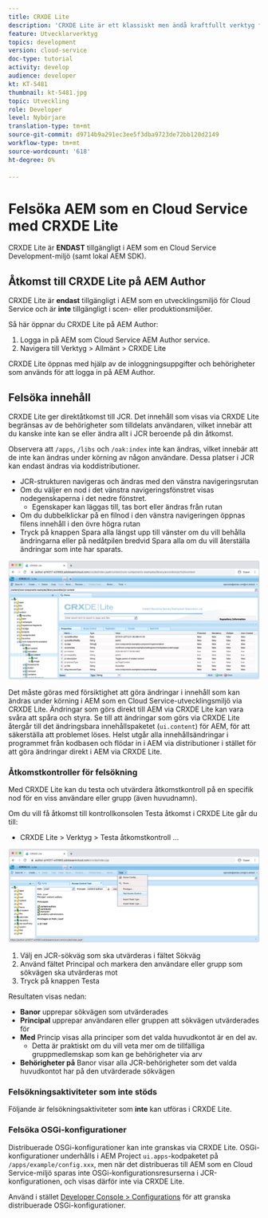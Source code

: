 ```yaml
---
title: CRXDE Lite
description: 'CRXDE Lite är ett klassiskt men ändå kraftfullt verktyg för felsökning AEM i Cloud Service Developer-miljöer. CRXDE Lite har en uppsättning funktioner som hjälper till att felsöka från att inspektera alla resurser och egenskaper, manipulera de ändringsbara delarna av JCR och undersöka behörigheter. '
feature: Utvecklarverktyg
topics: development
version: cloud-service
doc-type: tutorial
activity: develop
audience: developer
kt: KT-5481
thumbnail: kt-5481.jpg
topic: Utveckling
role: Developer
level: Nybörjare
translation-type: tm+mt
source-git-commit: d9714b9a291ec3ee5f3dba9723de72bb120d2149
workflow-type: tm+mt
source-wordcount: '618'
ht-degree: 0%

---
```



# Felsöka AEM som en Cloud Service med CRXDE Lite

CRXDE Lite är __ENDAST__ tillgängligt i AEM som en Cloud Service Development-miljö (samt lokal AEM SDK).

## Åtkomst till CRXDE Lite på AEM Author

CRXDE Lite är __endast__ tillgängligt i AEM som en utvecklingsmiljö för Cloud Service och är __inte__ tillgängligt i scen- eller produktionsmiljöer.

Så här öppnar du CRXDE Lite på AEM Author:

1. Logga in på AEM som Cloud Service AEM Author service.
1. Navigera till Verktyg > Allmänt > CRXDE Lite

CRXDE Lite öppnas med hjälp av de inloggningsuppgifter och behörigheter som används för att logga in på AEM Author.

## Felsöka innehåll

CRXDE Lite ger direktåtkomst till JCR. Det innehåll som visas via CRXDE Lite begränsas av de behörigheter som tilldelats användaren, vilket innebär att du kanske inte kan se eller ändra allt i JCR beroende på din åtkomst.

Observera att `/apps`, `/libs` och `/oak:index` inte kan ändras, vilket innebär att de inte kan ändras under körning av någon användare. Dessa platser i JCR kan endast ändras via koddistributioner.

+ JCR-strukturen navigeras och ändras med den vänstra navigeringsrutan
+ Om du väljer en nod i det vänstra navigeringsfönstret visas nodegenskaperna i det nedre fönstret.
   + Egenskaper kan läggas till, tas bort eller ändras från rutan
+ Om du dubbelklickar på en filnod i den vänstra navigeringen öppnas filens innehåll i den övre högra rutan
+ Tryck på knappen Spara alla längst upp till vänster om du vill behålla ändringarna eller på nedåtpilen bredvid Spara alla om du vill återställa ändringar som inte har sparats.

![CRXDE Lite - Felsöka innehåll](./assets/crxde-lite/debugging-content.png)

Det måste göras med försiktighet att göra ändringar i innehåll som kan ändras under körning i AEM som en Cloud Service-utvecklingsmiljö via CRXDE Lite.
Ändringar som görs direkt till AEM via CRXDE Lite kan vara svåra att spåra och styra. Se till att ändringar som görs via CRXDE Lite återgår till det ändringsbara innehållspaketet (`ui.content`) för AEM, för att säkerställa att problemet löses. Helst utgår alla innehållsändringar i programmet från kodbasen och flödar in i AEM via distributioner i stället för att göra ändringar direkt i AEM via CRXDE Lite.

### Åtkomstkontroller för felsökning

Med CRXDE Lite kan du testa och utvärdera åtkomstkontroll på en specifik nod för en viss användare eller grupp (även huvudnamn).

Om du vill få åtkomst till kontrollkonsolen Testa åtkomst i CRXDE Lite går du till:

+ CRXDE Lite > Verktyg > Testa åtkomstkontroll ...

![CRXDE Lite - testa åtkomstkontroll](./assets/crxde-lite/permissions__test-access-control.png)

1. Välj en JCR-sökväg som ska utvärderas i fältet Sökväg
1. Använd fältet Principal och markera den användare eller grupp som sökvägen ska utvärderas mot
1. Tryck på knappen Testa

Resultaten visas nedan:

+ __Banor__ upprepar sökvägen som utvärderades
+ __Principal__ upprepar användaren eller gruppen att sökvägen utvärderades för
+ __Med__ Princip visas alla principer som det valda huvudkontot är en del av.
   + Detta är praktiskt om du vill veta mer om de tillfälliga gruppmedlemskap som kan ge behörigheter via arv
+ __Behörigheter på__ Banor visar alla JCR-behörigheter som det valda huvudkontot har på den utvärderade sökvägen

### Felsökningsaktiviteter som inte stöds

Följande är felsökningsaktiviteter som __inte__ kan utföras i CRXDE Lite.

### Felsöka OSGi-konfigurationer

Distribuerade OSGi-konfigurationer kan inte granskas via CRXDE Lite. OSGi-konfigurationer underhålls i AEM Project `ui.apps`-kodpaketet på `/apps/example/config.xxx`, men när det distribueras till AEM som en Cloud Service-miljö sparas inte OSGi-konfigurationsresurserna i JCR-konfigurationen, och visas därför inte via CRXDE Lite.

Använd i stället [Developer Console > Configurations](./developer-console.md#configurations) för att granska distribuerade OSGi-konfigurationer.
